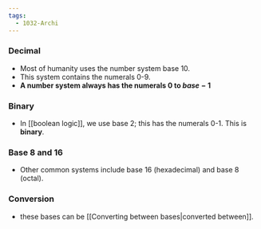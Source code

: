 ```yaml
---
tags:
  - 1032-Archi
---
```

### Decimal
- Most of humanity uses the number system base 10.
- This system contains the numerals 0-9.
- **A number system always has the numerals $0$ to $base-1$**
### Binary
- In [[boolean logic]], we use base 2; this has the numerals 0-1. This is **binary**.
### Base 8 and 16
- Other common systems include base 16 (hexadecimal) and base 8 (octal).
### Conversion
- these bases can be [[Converting between bases|converted between]].